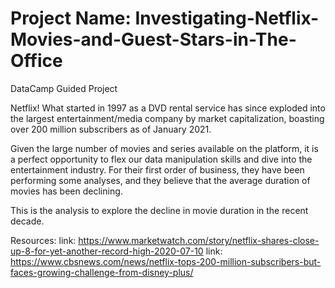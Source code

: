 # Project Name: Investigating-Netflix-Movies-and-Guest-Stars-in-The-Office
DataCamp Guided Project 

Netflix! What started in 1997 as a DVD rental service has since exploded into the largest entertainment/media company by market capitalization, boasting over 200 million subscribers as of January 2021.

Given the large number of movies and series available on the platform, it is a perfect opportunity to flex our data manipulation skills and dive into the entertainment industry.
For their first order of business, they have been performing some analyses, and they believe that the average duration of movies has been declining.

This is the analysis to explore the decline in movie duration in the recent decade.

Resources:
link: https://www.marketwatch.com/story/netflix-shares-close-up-8-for-yet-another-record-high-2020-07-10
link: https://www.cbsnews.com/news/netflix-tops-200-million-subscribers-but-faces-growing-challenge-from-disney-plus/
